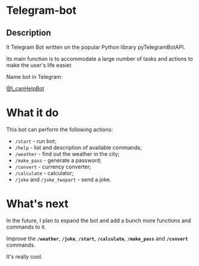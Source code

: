 # Telegram-bot
## Description
It Telegram Bot written on the popular Python library pyTelegramBotAPI.

Its main function is to accommodate a large number of tasks and actions to make the user's life easier. 

Name bot in Telegram:

[@I_canHelpBot](https://web.telegram.org/a/#7350741291)

# What it do
This bot can perform the following actions:
- `/start` - run bot;
- `/help` - list and description of available commands;
- `/weather` - find out the weather in the city;
- `/make_pass` - generate a password;
- `/convert` - currency converter;
- `/calculate` - calculator;
- `/joke` and `/joke_twopart` - send a joke.

# What's next
In the future, I plan to expand the bot and add a bunch more functions and commands to it.

Improve the **`/weather`**, **`/joke`**, **`/start`**, **`/calculate`**, **`/make_pass`** and **`/convert`** commands.

It's really cool.
